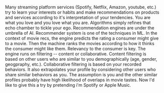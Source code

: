 Many streaming platform services (Spotify, Netflix, Amazon, youtube, etc.) try to learn your interests or habits and make recommendations on products and services according to it's interpretation of your tendencies. You are what you love and you love what you are. Algorithms simply refines that echo chamber to tickle your ego. Recommendation engines are under the umbrella of AI. Recommender system is one of the techniques in ML. In the context of movie recs, the engine predicts the rating a consumer might give to a movie. Then the machine ranks the movies according to how it thinks the consumer might like them. Relevancy to the consumer is key. The engine runs on filtering -- content or collaborative. Content filtering is based on other users who are similar to you demographically (age, gender, geogpraphy, etc.). Collaborative filtering is based on your recorded behaviors. It also extrapolates your profile by considering other users who share similar behaviors as you. The assumption is you and the other similar profiles probably have high likelihood of overlaps in movie tastes. Now I'd like to give this a try by pretending i'm Spotify or Apple Music.
